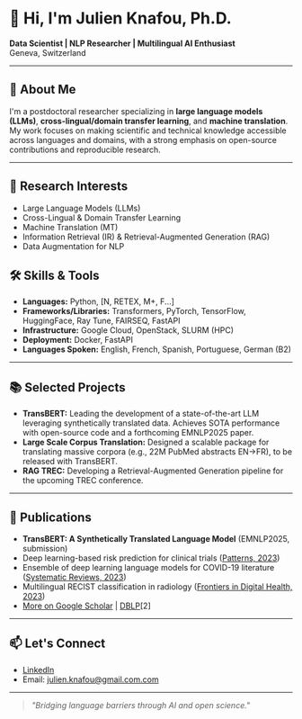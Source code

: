 # 👋 Hi, I'm Julien Knafou, Ph.D.

**Data Scientist | NLP Researcher | Multilingual AI Enthusiast**  
Geneva, Switzerland

---

## 🚀 About Me

I'm a postdoctoral researcher specializing in **large language models (LLMs)**, **cross-lingual/domain transfer learning**, and **machine translation**. My work focuses on making scientific and technical knowledge accessible across languages and domains, with a strong emphasis on open-source contributions and reproducible research.

---

## 🔬 Research Interests

- Large Language Models (LLMs)
- Cross-Lingual & Domain Transfer Learning
- Machine Translation (MT)
- Information Retrieval (IR) & Retrieval-Augmented Generation (RAG)
- Data Augmentation for NLP

## 🛠️ Skills & Tools

- **Languages:** Python, [N, RETEX, M+, F...]
- **Frameworks/Libraries:** Transformers, PyTorch, TensorFlow, HuggingFace, Ray Tune, FAIRSEQ, FastAPI
- **Infrastructure:** Google Cloud, OpenStack, SLURM (HPC)
- **Deployment:** Docker, FastAPI
- **Languages Spoken:** English, French, Spanish, Portuguese, German (B2)

---

## 📚 Selected Projects

- **TransBERT:** Leading the development of a state-of-the-art LLM leveraging synthetically translated data. Achieves SOTA performance with open-source code and a forthcoming EMNLP2025 paper.
- **Large Scale Corpus Translation:** Designed a scalable package for translating massive corpora (e.g., 22M PubMed abstracts EN→FR), to be released with TransBERT.
- **RAG TREC:** Developing a Retrieval-Augmented Generation pipeline for the upcoming TREC conference.

---

## 📝 Publications

- **TransBERT: A Synthetically Translated Language Model** (EMNLP2025, submission)  
- Deep learning-based risk prediction for clinical trials ([Patterns, 2023](https://doi.org/10.1016/j.patter.2023.100689))
- Ensemble of deep learning language models for COVID-19 literature ([Systematic Reviews, 2023](https://doi.org/10.1186/s13643-023-02247-9))
- Multilingual RECIST classification in radiology ([Frontiers in Digital Health, 2023](https://doi.org/10.3389/fdgth.2023.1195017))
- [More on Google Scholar](https://scholar.google.fr/citations?user=G3hdRjoAAAAJ) | [DBLP](https://dblp.org/pid/245/4371.html)[2]

---

## 📫 Let's Connect

- [LinkedIn](https://www.linkedin.com/in/julienknafou)
- Email: [julien.knafou@gmail.com.com](mailto:julien.knafou@gmail.com)

---

> _"Bridging language barriers through AI and open science."_
